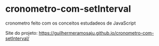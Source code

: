 # cronometro-com-setInterval
 cronometro feito com os conceitos estudadeos de JavaScript

Site do projeto: https://guilhermeramosaju.github.io/cronometro-com-setInterval/
